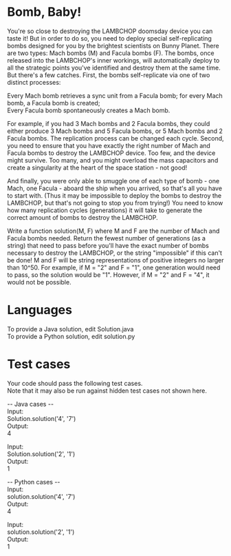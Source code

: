 Bomb, Baby!
===========

You're so close to destroying the LAMBCHOP doomsday device you can taste it! But in order to do so, you need to deploy special self-replicating bombs designed for you by the brightest scientists on Bunny Planet. There are two types: Mach bombs (M) and Facula bombs (F). The bombs, once released into the LAMBCHOP's inner workings, will automatically deploy to all the strategic points you've identified and destroy them at the same time. But there's a few catches. First, the bombs self-replicate via one of two distinct processes: 

Every Mach bomb retrieves a sync unit from a Facula bomb; for every Mach bomb, a Facula bomb is created;  
Every Facula bomb spontaneously creates a Mach bomb.  

For example, if you had 3 Mach bombs and 2 Facula bombs, they could either produce 3 Mach bombs and 5 Facula bombs, or 5 Mach bombs and 2 Facula bombs. The replication process can be changed each cycle. Second, you need to ensure that you have exactly the right number of Mach and Facula bombs to destroy the LAMBCHOP device. Too few, and the device might survive. Too many, and you might overload the mass capacitors and create a singularity at the heart of the space station - not good!  

And finally, you were only able to smuggle one of each type of bomb - one Mach, one Facula - aboard the ship when you arrived, so that's all you have to start with. (Thus it may be impossible to deploy the bombs to destroy the LAMBCHOP, but that's not going to stop you from trying!) You need to know how many replication cycles (generations) it will take to generate the correct amount of bombs to destroy the LAMBCHOP.  

Write a function solution(M, F) where M and F are the number of Mach and Facula bombs needed. Return the fewest number of generations (as a string) that need to pass before you'll have the exact number of bombs necessary to destroy the LAMBCHOP, or the string "impossible" if this can't be done! M and F will be string representations of positive integers no larger than 10^50. For example, if M = "2" and F = "1", one generation would need to pass, so the solution would be "1". However, if M = "2" and F = "4", it would not be possible.

Languages
=========
To provide a Java solution, edit Solution.java  
To provide a Python solution, edit solution.py

Test cases
==========
Your code should pass the following test cases.  
Note that it may also be run against hidden test cases not shown here.

-- Java cases --  
Input:  
Solution.solution('4', '7')  
Output:  
4
  
Input:  
Solution.solution('2', '1')  
Output:  
1  

-- Python cases --  
Input:  
solution.solution('4', '7')  
Output:  
4
  
Input:  
solution.solution('2', '1')  
Output:  
1
